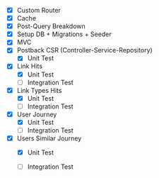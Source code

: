 - [x] Custom Router
- [x] Cache
- [x] Post-Query Breakdown
- [x] Setup DB + Migrations + Seeder
- [x] MVC 
- [x] Postback CSR (Controller-Service-Repository)
  - [x] Unit Test
- [x] Link Hits
    - [x] Unit Test
    - [ ] Integration Test
- [x] Link Types Hits 
    - [x] Unit Test
    - [ ] Integration Test
- [x] User Journey
    - [x] Unit Test
    - [ ] Integration Test
- [x] Users Similar Journey
    - [x] Unit Test 
    - [ ] Integration Test

